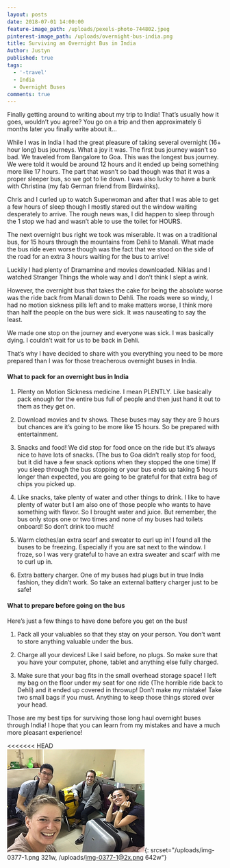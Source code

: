 ```yaml
---
layout: posts
date: 2018-07-01 14:00:00
feature-image_path: /uploads/pexels-photo-744802.jpeg
pinterest-image_path: /uploads/overnight-bus-india.png
title: Surviving an Overnight Bus in India
Author: Justyn
published: true
tags:
  - '-travel'
  - India
  - Overnight Buses
comments: true
---
```


Finally getting around to writing about my trip to India! That’s usually how it goes, wouldn’t you agree? You go on a trip and then approximately 6 months later you finally write about it…

While I was in India I had the great pleasure of taking several overnight (16+ hour long) bus journeys. What a joy it was. The first bus journey wasn’t so bad. We traveled from Bangalore to Goa. This was the longest bus journey. We were told it would be around 12 hours and it ended up being something more like 17 hours. The part that wasn’t so bad though was that it was a proper sleeper bus, so we got to lie down. I was also lucky to have a bunk with Christina (my fab German friend from Birdwinks).

Chris and I curled up to watch Superwoman and after that I was able to get a few hours of sleep though I mostly stared out the window waiting desperately to arrive. The rough news was, I did happen to sleep through the 1 stop we had and wasn’t able to use the toilet for HOURS.

The next overnight bus right we took was miserable. It was on a traditional bus, for 15 hours through the mountains from Dehli to Manali. What made the bus ride even worse though was the fact that we stood on the side of the road for an extra 3 hours waiting for the bus to arrive!

Luckily I had plenty of Dramamine and movies downloaded. Niklas and I watched Stranger Things the whole way and I don’t think I slept a wink.

However, the overnight bus that takes the cake for being the absolute worse was the ride back from Manali down to Dehli. The roads were so windy, I had no motion sickness pills left and to make matters worse, I think more than half the people on the bus were sick. It was nauseating to say the least.

We made one stop on the journey and everyone was sick. I was basically dying. I couldn’t wait for us to be back in Dehli.

That’s why I have decided to share with you everything you need to be more prepared than I was for those treacherous overnight buses in India.

#### What to pack for an overnight bus in India

1. Plenty on Motion Sickness medicine. I mean PLENTLY. Like basically pack enough for the entire bus full of people and then just hand it out to them as they get on.

2. Download movies and tv shows. These buses may say they are 9 hours but chances are it’s going to be more like 15 hours. So be prepared with entertainment.

3. Snacks and food! We did stop for food once on the ride but it’s always nice to have lots of snacks. (The bus to Goa didn’t really stop for food, but it did have a few snack options when they stopped the one time) If you sleep through the bus stopping or your bus ends up taking 5 hours longer than expected, you are going to be grateful for that extra bag of chips you picked up.

4. Like snacks, take plenty of water and other things to drink. I like to have plenty of water but I am also one of those people who wants to have something with flavor. So I brought water and juice. But remember, the bus only stops one or two times and none of my buses had toilets onboard! So don’t drink too much!
5. Warm clothes/an extra scarf and sweater to curl up in! I found all the buses to be freezing. Especially if you are sat next to the window. I froze, so I was very grateful to have an extra sweater and scarf with me to curl up in.
6. Extra battery charger. One of my buses had plugs but in true India fashion, they didn’t work. So take an external battery charger just to be safe!

#### What to prepare before going on the bus

Here’s just a few things to have done before you get on the bus!

1. Pack all your valuables so that they stay on your person. You don’t want to store anything valuable under the bus.

2. Charge all your devices! Like I said before, no plugs. So make sure that you have your computer, phone, tablet and anything else fully charged.
3. Make sure that your bag fits in the small overhead storage space! I left my bag on the floor under my seat for one ride (The horrible ride back to Dehli) and it ended up covered in throwup! Don’t make my mistake! Take two small bags if you must. Anything to keep those things stored over your head.

Those are my best tips for surviving those long haul overnight buses through India! I hope that you can learn from my mistakes and have a much more pleasant experience!

<<<<<<< HEAD
&nbsp; &nbsp; &nbsp; &nbsp; &nbsp; &nbsp; &nbsp; &nbsp; &nbsp; &nbsp; &nbsp; &nbsp; &nbsp; &nbsp; &nbsp; &nbsp; &nbsp;&nbsp;![](/uploads/img-0377-1.png "Photo by http://birdwinks.com"){: srcset="/uploads/img-0377-1.png 321w, /uploads/img-0377-1@2x.png 642w"}
